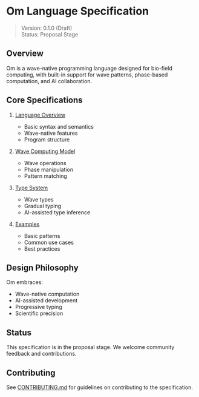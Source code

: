# Om Language Specification

> Version: 0.1.0 (Draft)  
> Status: Proposal Stage

## Overview

Om is a wave-native programming language designed for bio-field computing, with built-in support for wave patterns, phase-based computation, and AI collaboration.

## Core Specifications

1. [Language Overview](core/language-overview.md)
   - Basic syntax and semantics
   - Wave-native features
   - Program structure

2. [Wave Computing Model](core/wave-computing.md)
   - Wave operations
   - Phase manipulation
   - Pattern matching

3. [Type System](types/type-system.md)
   - Wave types
   - Gradual typing
   - AI-assisted type inference

4. [Examples](examples/basic-patterns.md)
   - Basic patterns
   - Common use cases
   - Best practices

## Design Philosophy

Om embraces:
- Wave-native computation
- AI-assisted development
- Progressive typing
- Scientific precision

## Status

This specification is in the proposal stage. We welcome community feedback and contributions.

## Contributing

See [CONTRIBUTING.md](../../CONTRIBUTING.md) for guidelines on contributing to the specification.
